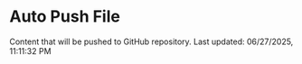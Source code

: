 # Auto Push File

Content that will be pushed to GitHub repository.
Last updated: 06/27/2025, 11:11:32 PM